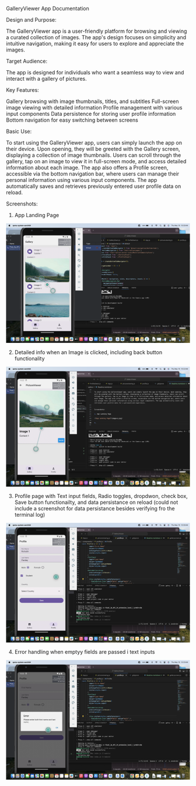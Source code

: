 GalleryViewer App Documentation

Design and Purpose:

The GalleryViewer app is a user-friendly platform for browsing and viewing a curated collection of images. The app's design focuses on simplicity and intuitive navigation, making it easy for users to explore and appreciate the images.

Target Audience:

The app is designed for individuals who want a seamless way to view and interact with a gallery of pictures.

Key Features:

Gallery browsing with image thumbnails, titles, and subtitles
Full-screen image viewing with detailed information
Profile management with various input components
Data persistence for storing user profile information
Bottom navigation for easy switching between screens

Basic Use:

To start using the GalleryViewer app, users can simply launch the app on their device. Upon opening, they will be greeted with the Gallery screen, displaying a collection of image thumbnails. Users can scroll through the gallery, tap on an image to view it in full-screen mode, and access detailed information about each image. The app also offers a Profile screen, accessible via the bottom navigation bar, where users can manage their personal information using various input components. The app automatically saves and retrieves previously entered user profile data on reload.


Screenshots:

1. App Landing Page

![App Landing Page](image-2.png)

2. Detailed info when an Image is clicked, including back button functionality

![Image Clicked](image-3.png)

3. Profile page with Text input fields, Radio toggles, dropdwon, check box, Save button functionailty, and data persistance on reload (could not include a screenshot for data persistance besides verifying fro the terminal log)

![Profile page](image-5.png)

4. Error handling when emptyy fields are passed i text inputs

![Error Handling](image-6.png)

